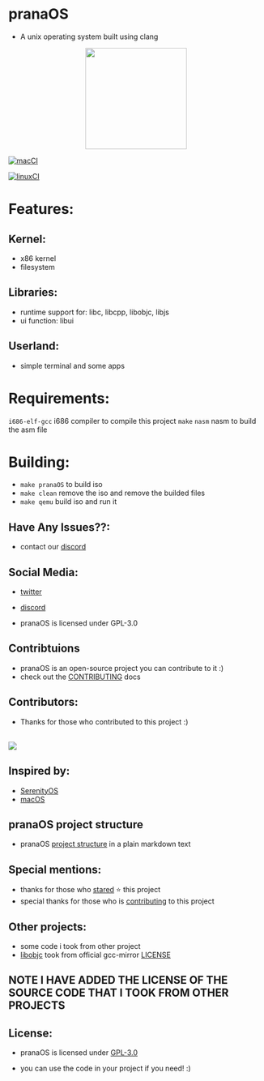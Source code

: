# pranaOS
- A unix operating system built using clang

<p align="center">
<img src="https://raw.githubusercontent.com/pranaOS/pranaOS/master/imgs/eagle.jpeg" width="200" height="200">
</p>

[![macCI](https://github.com/pranaOS/pranaOS/actions/workflows/macos.yml/badge.svg?branch=master)](https://github.com/pranaOS/pranaOS/actions/workflows/macos.yml)

[![linuxCI](https://github.com/pranaOS/pranaOS/actions/workflows/linux.yml/badge.svg?branch=master)](https://github.com/pranaOS/pranaOS/actions/workflows/linux.yml)

# Features:
## Kernel:
- x86 kernel
- filesystem

## Libraries:
- runtime support for: libc, libcpp, libobjc, libjs
- ui function: libui

## Userland:
- simple terminal and some apps

# Requirements:
```i686-elf-gcc``` i686 compiler to compile this project
```make``` 
```nasm``` nasm to build the asm file

# Building:
- ```make pranaOS``` to build iso
- ```make clean``` remove the iso and remove the builded files 
- ```make qemu``` build iso and run it

## Have Any Issues??:
- contact our [discord](https://discord.gg/XmpBTmy9Bz)

## Social Media:
- [twitter](https://twitter.com/os_prana)
- [discord](https://discord.gg/XmpBTmy9Bz)

- pranaOS is licensed under GPL-3.0

## Contribtuions
- pranaOS is an open-source project you can contribute to it :)
- check out the [CONTRIBUTING](CONTRIBUTING.md) docs


## Contributors:
- Thanks for those who contributed to this project :)
<br>
 <a href="https://github.com/pranaOS/pranaOS/graphs/contributors">
   <img src="https://contributors-img.web.app/image?repo=pranaOS/pranaOS" />
</a>

## Inspired by:
- [SerenityOS](https://github.com/SerenityOS/Serenity)
- [macOS](https://github.com/apple/darwin-xnu)

## pranaOS project structure
- pranaOS [project structure](https://github.com/pranaOS/pranaOS/blob/master/docs/projectstructure.md) in a plain markdown text

## Special mentions:
- thanks for those who [stared](https://github.com/pranaOS/pranaOS/stargazers) ⭐ this project
- special thanks for those who is [contributing](https://github.com/pranaOS/pranaOS/graphs/contributors) to this project

## Other projects:
- some code i took from other project
- [libobjc](https://github.com/pranaOS/pranaOS/tree/master/libs/libobjc) took from official gcc-mirror [LICENSE](https://github.com/pranaOS/pranaOS/blob/master/libs/libobjc/COPYING)

## NOTE I HAVE ADDED THE LICENSE OF THE SOURCE CODE THAT I TOOK FROM OTHER PROJECTS

## License:
- pranaOS is licensed under [GPL-3.0](https://github.com/pranaOS/pranaOS/blob/master/LICENSE)

- you can use the code in your project if you need! :)
